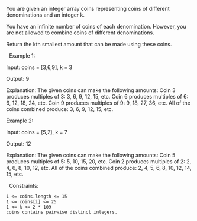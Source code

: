 You are given an integer array coins representing coins of different denominations and an integer k.

You have an infinite number of coins of each denomination. However, you are not allowed to combine coins of different denominations.

Return the kth smallest amount that can be made using these coins.

 
Example 1:


Input: coins = [3,6,9], k = 3

Output:  9

Explanation: The given coins can make the following amounts:
Coin 3 produces multiples of 3: 3, 6, 9, 12, 15, etc.
Coin 6 produces multiples of 6: 6, 12, 18, 24, etc.
Coin 9 produces multiples of 9: 9, 18, 27, 36, etc.
All of the coins combined produce: 3, 6, 9, 12, 15, etc.


Example 2:


Input: coins = [5,2], k = 7

Output: 12 

Explanation: The given coins can make the following amounts:
Coin 5 produces multiples of 5: 5, 10, 15, 20, etc.
Coin 2 produces multiples of 2: 2, 4, 6, 8, 10, 12, etc.
All of the coins combined produce: 2, 4, 5, 6, 8, 10, 12, 14, 15, etc.


 
Constraints:


	1 <= coins.length <= 15
	1 <= coins[i] <= 25
	1 <= k <= 2 * 109
	coins contains pairwise distinct integers.

